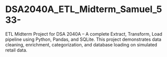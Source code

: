 # DSA2040A_ETL_Midterm_Samuel_533-
ETL Midterm Project for DSA 2040A – A complete Extract, Transform, Load pipeline using Python, Pandas, and SQLite. This project demonstrates data cleaning, enrichment, categorization, and database loading on simulated retail data.
